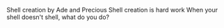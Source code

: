 Shell creation by Ade and Precious
Shell creation is hard work
When your shell doesn't shell, what do you do?
